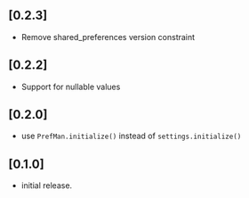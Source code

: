 ## [0.2.3]

* Remove shared_preferences version constraint 

## [0.2.2]

* Support for nullable values

## [0.2.0]

* use `PrefMan.initialize()` instead of `settings.initialize()`

## [0.1.0]

* initial release.
